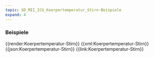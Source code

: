 ```yaml
---
topic: SD_MII_ICU_Koerpertemperatur_Stirn-Beispiele
expand: 4
---
```

### Beispiele


<tabs>
    <tab title="Übersicht">      
        {{render:Koerpertemperatur-Stirn}}
    </tab>
    <tab title="XML">      
        {{xml:Koerpertemperatur-Stirn}}
    </tab>
    <tab title="JSON">
        {{json:Koerpertemperatur-Stirn}}
    </tab>
    <tab title="Link">
        {{link:Koerpertemperatur-Stirn}}
    </tab>
</tabs>
